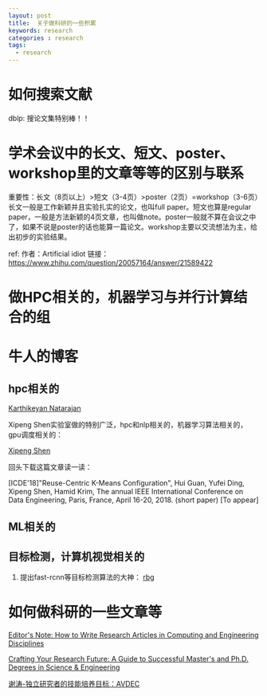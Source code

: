 ```yaml
---
layout: post
title:  关于做科研的一些积累
keywords: research
categories : research
tags:
  - research
---
```



# 如何搜索文献

dblp: 搜论文集特别棒！！




# 学术会议中的长文、短文、poster、workshop里的文章等等的区别与联系


重要性：长文（8页以上）>短文（3-4页）>poster（2页）=workshop（3-6页）长文一般是工作新颖并且实验扎实的论文，也叫full paper。短文也算是regular paper，一般是方法新颖的4页文章，也叫做note。poster一般就不算在会议之中了，如果不说是poster的话也能算一篇论文。workshop主要以交流想法为主，给出初步的实验结果。

ref:
作者：Artificial idiot
链接：https://www.zhihu.com/question/20057164/answer/21589422



# 做HPC相关的，机器学习与并行计算结合的组






# 牛人的博客


## hpc相关的

[Karthikeyan Natarajan](https://lxkarthi.github.io/)


Xipeng Shen实验室做的特别广泛，hpc和nlp相关的，机器学习算法相关的，gpu调度相关的：

[Xipeng Shen](https://people.engr.ncsu.edu/xshen5/)

回头下载这篇文章读一读：

[ICDE'18]"Reuse-Centric K-Means Configuration", Hui Guan, Yufei Ding, Xipeng Shen, Hamid Krim, The annual IEEE International Conference on Data Engineering, Paris, France, April 16-20, 2018. (short paper) [To appear]



## ML相关的


## 目标检测，计算机视觉相关的

1. 提出fast-rcnn等目标检测算法的大神：
[rbg](http://www.rossgirshick.info/)




# 如何做科研的一些文章等

[Editor's Note: How to Write Research Articles in Computing and Engineering Disciplines](https://www.computer.org/csdl/trans/td/2010/02/ttd2010020145.html)

[Crafting Your Research Future: A Guide to Successful Master's and Ph.D. Degrees in Science & Engineering](http://www.morganclaypool.com/doi/abs/10.2200/S00412ED1V01Y201203ENG018)

[谢涛-独立研究者的技能培养目标：AVDEC](http://blog.sina.com.cn/s/blog_82c0ff440100zwbf.html)

